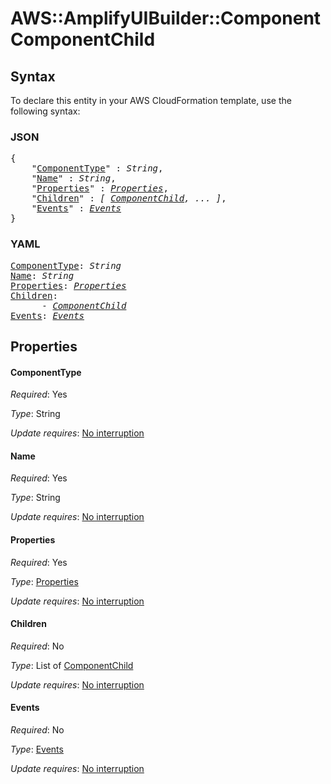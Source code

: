 # AWS::AmplifyUIBuilder::Component ComponentChild

## Syntax

To declare this entity in your AWS CloudFormation template, use the following syntax:

### JSON

<pre>
{
    "<a href="#componenttype" title="ComponentType">ComponentType</a>" : <i>String</i>,
    "<a href="#name" title="Name">Name</a>" : <i>String</i>,
    "<a href="#properties" title="Properties">Properties</a>" : <i><a href="componentchild-properties.md">Properties</a></i>,
    "<a href="#children" title="Children">Children</a>" : <i>[ <a href="componentchild.md">ComponentChild</a>, ... ]</i>,
    "<a href="#events" title="Events">Events</a>" : <i><a href="componentchild-events.md">Events</a></i>
}
</pre>

### YAML

<pre>
<a href="#componenttype" title="ComponentType">ComponentType</a>: <i>String</i>
<a href="#name" title="Name">Name</a>: <i>String</i>
<a href="#properties" title="Properties">Properties</a>: <i><a href="componentchild-properties.md">Properties</a></i>
<a href="#children" title="Children">Children</a>: <i>
      - <a href="componentchild.md">ComponentChild</a></i>
<a href="#events" title="Events">Events</a>: <i><a href="componentchild-events.md">Events</a></i>
</pre>

## Properties

#### ComponentType

_Required_: Yes

_Type_: String

_Update requires_: [No interruption](https://docs.aws.amazon.com/AWSCloudFormation/latest/UserGuide/using-cfn-updating-stacks-update-behaviors.html#update-no-interrupt)

#### Name

_Required_: Yes

_Type_: String

_Update requires_: [No interruption](https://docs.aws.amazon.com/AWSCloudFormation/latest/UserGuide/using-cfn-updating-stacks-update-behaviors.html#update-no-interrupt)

#### Properties

_Required_: Yes

_Type_: <a href="componentchild-properties.md">Properties</a>

_Update requires_: [No interruption](https://docs.aws.amazon.com/AWSCloudFormation/latest/UserGuide/using-cfn-updating-stacks-update-behaviors.html#update-no-interrupt)

#### Children

_Required_: No

_Type_: List of <a href="componentchild.md">ComponentChild</a>

_Update requires_: [No interruption](https://docs.aws.amazon.com/AWSCloudFormation/latest/UserGuide/using-cfn-updating-stacks-update-behaviors.html#update-no-interrupt)

#### Events

_Required_: No

_Type_: <a href="componentchild-events.md">Events</a>

_Update requires_: [No interruption](https://docs.aws.amazon.com/AWSCloudFormation/latest/UserGuide/using-cfn-updating-stacks-update-behaviors.html#update-no-interrupt)
